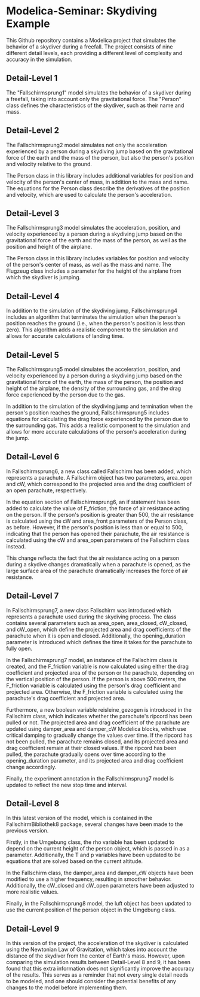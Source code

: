 
# Modelica-Seminar: Skydiving Example

 
This Github repository contains a Modelica project that simulates the behavior of a skydiver during a freefall. The project consists of nine different detail levels, each providing a different level of complexity and accuracy in the simulation.

## Detail-Level 1 
The "Fallschirmsprung1" model simulates the behavior of a skydiver during a freefall, taking into account only the gravitational force. The "Person" class defines the characteristics of the skydiver, such as their name and mass.

## Detail-Level 2
The Fallschirmsprung2 model simulates not only the acceleration experienced by a person during a skydiving jump based on the gravitational force of the earth and the mass of the person, but also the person's position and velocity relative to the ground.

The Person class in this library includes additional variables for position and velocity of the person's center of mass, in addition to the mass and name. The equations for the Person class describe the derivatives of the position and velocity, which are used to calculate the person's acceleration.

## Detail-Level 3
The Fallschirmsprung3 model simulates the acceleration, position, and velocity experienced by a person during a skydiving jump based on the gravitational force of the earth and the mass of the person, as well as the position and height of the airplane.

The Person class in this library includes variables for position and velocity of the person's center of mass, as well as the mass and name. The Flugzeug class includes a parameter for the height of the airplane from which the skydiver is jumping.

## Detail-Level 4
In addition to the simulation of the skydiving jump, Fallschirmsprung4 includes an algorithm that terminates the simulation when the person's position reaches the ground (i.e., when the person's position is less than zero). This algorithm adds a realistic component to the simulation and allows for accurate calculations of landing time.

## Detail-Level 5
The Fallschirmsprung5 model simulates the acceleration, position, and velocity experienced by a person during a skydiving jump based on the gravitational force of the earth, the mass of the person, the position and height of the airplane, the density of the surrounding gas, and the drag force experienced by the person due to the gas.

In addition to the simulation of the skydiving jump and termination when the person's position reaches the ground, Fallschirmsprung5 includes equations for calculating the drag force experienced by the person due to the surrounding gas. This adds a realistic component to the simulation and allows for more accurate calculations of the person's acceleration during the jump.

## Detail-Level 6
In Fallschirmsprung6, a new class called Fallschirm has been added, which represents a parachute. A Fallschirm object has two parameters, area_open and cW, which correspond to the projected area and the drag coefficient of an open parachute, respectively.

In the equation section of Fallschirmsprung6, an if statement has been added to calculate the value of F_friction, the force of air resistance acting on the person. If the person's position is greater than 500, the air resistance is calculated using the cW and area_front parameters of the Person class, as before. However, if the person's position is less than or equal to 500, indicating that the person has opened their parachute, the air resistance is calculated using the cW and area_open parameters of the Fallschirm class instead.

This change reflects the fact that the air resistance acting on a person during a skydive changes dramatically when a parachute is opened, as the large surface area of the parachute dramatically increases the force of air resistance.


## Detail-Level 7
In Fallschirmsprung7, a new class Fallschirm was introduced which represents a parachute used during the skydiving process. The class contains several parameters such as area_open, area_closed, cW_closed, and cW_open, which define the projected area and drag coefficients of the parachute when it is open and closed. Additionally, the opening_duration parameter is introduced which defines the time it takes for the parachute to fully open.

In the Fallschirmsprung7 model, an instance of the Fallschirm class is created, and the F_friction variable is now calculated using either the drag coefficient and projected area of the person or the parachute, depending on the vertical position of the person. If the person is above 500 meters, the F_friction variable is calculated using the person's drag coefficient and projected area. Otherwise, the F_friction variable is calculated using the parachute's drag coefficient and projected area.

Furthermore, a new boolean variable reisleine_gezogen is introduced in the Fallschirm class, which indicates whether the parachute's ripcord has been pulled or not. The projected area and drag coefficient of the parachute are updated using damper_area and damper_cW Modelica blocks, which use critical damping to gradually change the values over time. If the ripcord has not been pulled, the parachute remains closed, and its projected area and drag coefficient remain at their closed values. If the ripcord has been pulled, the parachute gradually opens over time according to the opening_duration parameter, and its projected area and drag coefficient change accordingly.

Finally, the experiment annotation in the Fallschirmsprung7 model is updated to reflect the new stop time and interval.

## Detail-Level 8
In this latest version of the model, which is contained in the FallschirmBibliothek8 package, several changes have been made to the previous version.

Firstly, in the Umgebung class, the rho variable has been updated to depend on the current height of the person object, which is passed in as a parameter. Additionally, the T and p variables have been updated to be equations that are solved based on the current altitude.

In the Fallschirm class, the damper_area and damper_cW objects have been modified to use a higher frequency, resulting in smoother behavior. Additionally, the cW_closed and cW_open parameters have been adjusted to more realistic values.

Finally, in the Fallschirmsprung8 model, the luft object has been updated to use the current position of the person object in the Umgebung class.

## Detail-Level 9
In this version of the project, the acceleration of the skydiver is calculated using the Newtonian Law of Gravitation, which takes into account the distance of the skydiver from the center of Earth's mass. However, upon comparing the simulation results between Detail-Level 8 and 9, it has been found that this extra information does not significantly improve the accuracy of the results. This serves as a reminder that not every single detail needs to be modeled, and one should consider the potential benefits of any changes to the model before implementing them.

